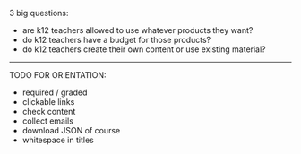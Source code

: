 3 big questions:

- are k12 teachers allowed to use whatever products they want?
- do k12 teachers have a budget for those products?
- do k12 teachers create their own content or use existing material?

---

TODO FOR ORIENTATION:

- required / graded
- clickable links
- check content
- collect emails
- download JSON of course
- whitespace in titles
